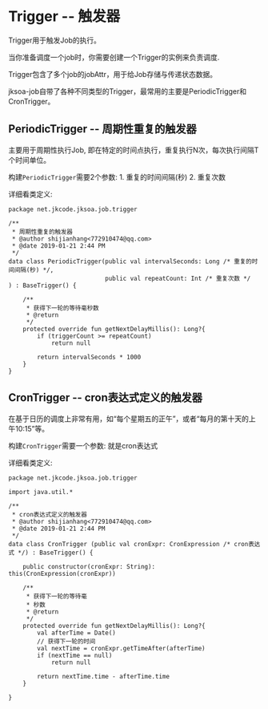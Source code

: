 # Trigger -- 触发器

Trigger用于触发Job的执行。

当你准备调度一个job时，你需要创建一个Trigger的实例来负责调度.

Trigger包含了多个job的jobAttr，用于给Job存储与传递状态数据。

jksoa-job自带了各种不同类型的Trigger，最常用的主要是PeriodicTrigger和CronTrigger。

## PeriodicTrigger -- 周期性重复的触发器
主要用于周期性执行Job, 即在特定的时间点执行，重复执行N次，每次执行间隔T个时间单位。

构建`PeriodicTrigger`需要2个参数: 1. 重复的时间间隔(秒) 2. 重复次数

详细看类定义:

```
package net.jkcode.jksoa.job.trigger

/**
 * 周期性重复的触发器
 * @author shijianhang<772910474@qq.com>
 * @date 2019-01-21 2:44 PM
 */
data class PeriodicTrigger(public val intervalSeconds: Long /* 重复的时间间隔(秒) */,
                           public val repeatCount: Int /* 重复次数 */
) : BaseTrigger() {

    /**
     * 获得下一轮的等待毫秒数
     * @return
     */
    protected override fun getNextDelayMillis(): Long?{
        if (triggerCount >= repeatCount)
            return null

        return intervalSeconds * 1000
    }
}
```

## CronTrigger -- cron表达式定义的触发器
在基于日历的调度上非常有用，如“每个星期五的正午”，或者“每月的第十天的上午10:15”等。

构建`CronTrigger`需要一个参数: 就是cron表达式

详细看类定义:

```
package net.jkcode.jksoa.job.trigger

import java.util.*

/**
 * cron表达式定义的触发器
 * @author shijianhang<772910474@qq.com>
 * @date 2019-01-21 2:44 PM
 */
data class CronTrigger (public val cronExpr: CronExpression /* cron表达式 */) : BaseTrigger() {

    public constructor(cronExpr: String): this(CronExpression(cronExpr))

    /**
     * 获得下一轮的等待毫
     * 秒数
     * @return
     */
    protected override fun getNextDelayMillis(): Long?{
        val afterTime = Date()
        // 获得下一轮的时间
        val nextTime = cronExpr.getTimeAfter(afterTime)
        if (nextTime == null)
            return null

        return nextTime.time - afterTime.time
    }

}
```
